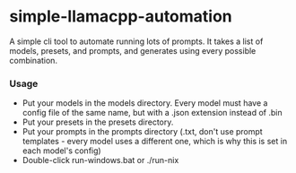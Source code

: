 # simple-llamacpp-automation
A simple cli tool to automate running lots of prompts. It takes a list of models, presets, and prompts, and generates using every possible combination.

### Usage
- Put your models in the models directory. Every model must have a config file of the same name, but with a .json extension instead of .bin
- Put your presets in the presets directory.
- Put your prompts in the prompts directory (.txt, don't use prompt templates - every model uses a different one, which is why this is set in each model's config)
- Double-click run-windows.bat or ./run-nix
